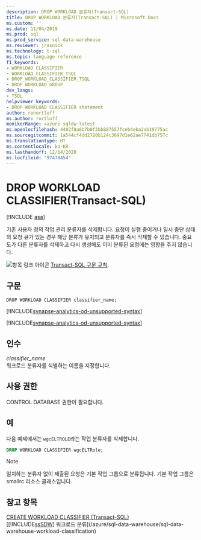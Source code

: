 ```yaml
---
description: DROP WORKLOAD 분류자(Transact-SQL)
title: DROP WORKLOAD 분류자(Transact-SQL) | Microsoft Docs
ms.custom: ''
ms.date: 11/04/2019
ms.prod: sql
ms.prod_service: sql-data-warehouse
ms.reviewer: jrasnick
ms.technology: t-sql
ms.topic: language-reference
f1_keywords:
- WORKLOAD CLASSIFIER
- WORKLOAD_CLASSIFIER_TSQL
- DROP_WORKLOAD_CLASSIFIER_TSQL
- DROP WORKLOAD GROUP
dev_langs:
- TSQL
helpviewer_keywords:
- DROP WORKLOAD CLASSIFIER statement
author: ronortloff
ms.author: rortloff
monikerRange: =azure-sqldw-latest
ms.openlocfilehash: 4402f8a8b7b0f3bb887557fceb4eba2ab19775ac
ms.sourcegitcommit: 1a544cf4dd2720b124c3697d1e62ae7741db757c
ms.translationtype: HT
ms.contentlocale: ko-KR
ms.lasthandoff: 12/14/2020
ms.locfileid: "97478454"
---
```

# <a name="drop-workload-classifier-transact-sql"></a>DROP WORKLOAD CLASSIFIER(Transact-SQL)

[!INCLUDE [asa](../../includes/applies-to-version/asa.md)]

기존 사용자 정의 작업 관리 분류자를 삭제합니다.  요청이 실행 중이거나 일시 중단 상태의 요청 큐가 있는 경우 해당 분류가 유지되고 분류자를 즉시 삭제할 수 있습니다. 중요도가 다른 분류자를 삭제하고 다시 생성해도 이미 분류된 요청에는 영향을 주지 않습니다.
  
![항목 링크 아이콘](../../database-engine/configure-windows/media/topic-link.gif "항목 링크 아이콘") [Transact-SQL 구문 규칙](../../t-sql/language-elements/transact-sql-syntax-conventions-transact-sql.md).  
  
## <a name="syntax"></a>구문  

```syntaxsql
DROP WORKLOAD CLASSIFIER classifier_name;
```
[!INCLUDE[synapse-analytics-od-unsupported-syntax](../../includes/synapse-analytics-od-unsupported-syntax.md)]

[!INCLUDE[synapse-analytics-od-unsupported-syntax](../../includes/synapse-analytics-od-unsupported-syntax.md)]

## <a name="arguments"></a>인수

*classifier_name*  
워크로드 분류자를 식별하는 이름을 지정합니다.
  
## <a name="permissions"></a>사용 권한

CONTROL DATABASE 권한이 필요합니다.  
  
## <a name="examples"></a>예

다음 예제에서는 `wgcELTROLE`라는 작업 분류자를 삭제합니다.  

```sql
DROP WORKLOAD CLASSIFIER wgcELTRole;
```

> [!NOTE]
> 일치하는 분류자 없이 제출된 요청은 기본 작업 그룹으로 분류됩니다.  기본 작업 그룹은 smallrc 리소스 클래스입니다.
  
## <a name="see-also"></a>참고 항목

[CREATE WORKLOAD CLASSIFIER &#40;Transact-SQL&#41;](../../t-sql/statements/create-workload-classifier-transact-sql.md)</br>
[[!INCLUDE[ssSDW](../../includes/sssdwfull-md.md)] 워크로드 분류](/azure/sql-data-warehouse/sql-data-warehouse-workload-classification)
